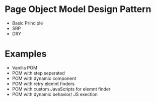 # Page Object Model Design Pattern
- Basic Principle
- SRP
- DRY

# Examples 
- Vanilla POM
- POM with step seperated 
- POM with dynamic component
- POM with retry elemnt finders
- POM with custom JavaScripts for elemnt finder
- POM with dynamic behavior/ JS exection 
